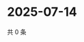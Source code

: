 # 2025-07-14

共 0 条

<!-- BEGIN ZHIHUVIDEO -->
<!-- 最后更新时间 Mon Jul 14 2025 00:12:57 GMT+0800 (China Standard Time) -->

<!-- END ZHIHUVIDEO -->
